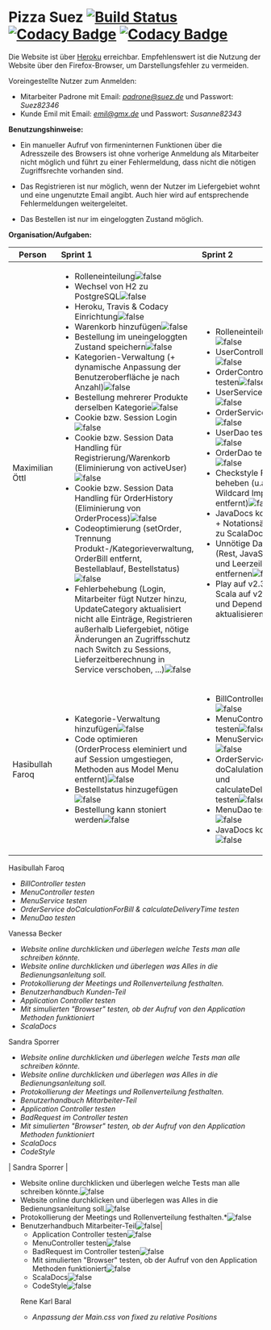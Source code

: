 # Pizza Suez [![Build Status](https://travis-ci.org/swenib/grp1B-pizza.svg?branch=master)](https://travis-ci.org/swenib/grp1B-pizza) [![Codacy Badge](https://api.codacy.com/project/badge/Coverage/b94b30622e2d49a9b194287064d25cdc)](https://www.codacy.com/app/maximilianoe/grp1B-pizza?utm_source=github.com&amp;utm_medium=referral&amp;utm_content=swenib/grp1B-pizza&amp;utm_campaign=Badge_Coverage) [![Codacy Badge](https://api.codacy.com/project/badge/Grade/b94b30622e2d49a9b194287064d25cdc)](https://www.codacy.com/app/maximilianoe/grp1B-pizza?utm_source=github.com&amp;utm_medium=referral&amp;utm_content=swenib/grp1B-pizza&amp;utm_campaign=Badge_Grade)

Die Website ist über [Heroku](http://grp1b-pizza.herokuapp.com/) erreichbar. Empfehlenswert ist die Nutzung der Website über den Firefox-Browser, um Darstellungsfehler zu vermeiden.

Voreingestellte Nutzer zum Anmelden:

* Mitarbeiter Padrone mit Email: *padrone@suez.de* und Passwort: *Suez82346*
* Kunde Emil mit Email: *emil@gmx.de* und Passwort: *Susanne82343*


**Benutzungshinweise:**

* Ein manueller Aufruf von firmeninternen Funktionen über die Adresszeile des Browsers ist ohne vorherige Anmeldung als Mitarbeiter nicht möglich und führt zu einer Fehlermeldung, dass nicht die nötigen Zugriffsrechte vorhanden sind.

* Das Registrieren ist nur möglich, wenn der Nutzer im Liefergebiet wohnt und eine ungenutzte Email angibt. Auch hier wird auf entsprechende Fehlermeldungen weitergeleitet.

* Das Bestellen ist nur im eingeloggten Zustand möglich.


**Organisation/Aufgaben:**

|    Person             | Sprint 1 | Sprint 2 |
| --------------------- | :-------- | :-------- |
| Maximilian Öttl       | <ul><li>Rolleneinteilung![false](https://cdn0.iconfinder.com/data/icons/small-n-flat/24/678134-sign-check-24.png)</li><li>Wechsel von H2 zu PostgreSQL![false](https://cdn0.iconfinder.com/data/icons/small-n-flat/24/678134-sign-check-24.png)</li><li>Heroku, Travis & Codacy Einrichtung![false](https://cdn0.iconfinder.com/data/icons/small-n-flat/24/678134-sign-check-24.png)</li><li>Warenkorb hinzufügen![false](https://cdn0.iconfinder.com/data/icons/small-n-flat/24/678134-sign-check-24.png)</li><li>Bestellung im uneingeloggten Zustand speichern![false](https://cdn0.iconfinder.com/data/icons/small-n-flat/24/678134-sign-check-24.png)</li><li>Kategorien-Verwaltung (+ dynamische Anpassung der Benutzeroberfläche je nach Anzahl)![false](https://cdn0.iconfinder.com/data/icons/small-n-flat/24/678134-sign-check-24.png)</li><li>Bestellung mehrerer Produkte derselben Kategorie![false](https://cdn0.iconfinder.com/data/icons/small-n-flat/24/678134-sign-check-24.png)</li><li>Cookie bzw. Session Login![false](https://cdn0.iconfinder.com/data/icons/small-n-flat/24/678134-sign-check-24.png)</li><li>Cookie bzw. Session Data Handling für Registrierung/Warenkorb (Eliminierung von activeUser)![false](https://cdn0.iconfinder.com/data/icons/small-n-flat/24/678134-sign-check-24.png)</li><li>Cookie bzw. Session Data Handling für OrderHistory (Eliminierung von OrderProcess)![false](https://cdn0.iconfinder.com/data/icons/small-n-flat/24/678134-sign-check-24.png)</li><li>Codeoptimierung (setOrder, Trennung Produkt-/Kategorieverwaltung, OrderBill entfernt, Bestellablauf, Bestellstatus)![false](https://cdn0.iconfinder.com/data/icons/small-n-flat/24/678134-sign-check-24.png)</li><li>Fehlerbehebung (Login, Mitarbeiter fügt Nutzer hinzu, UpdateCategory aktualisiert nicht alle Einträge, Registrieren außerhalb Liefergebiet, nötige Änderungen an Zugriffsschutz nach Switch zu Sessions, Lieferzeitberechnung in Service verschoben, ...)![false](https://cdn0.iconfinder.com/data/icons/small-n-flat/24/678134-sign-check-24.png)</li></ul> | <ul><li>Rolleneinteilung![false](https://cdn0.iconfinder.com/data/icons/small-n-flat/24/678134-sign-check-24.png)</li><li>UserController testen![false](https://cdn0.iconfinder.com/data/icons/small-n-flat/24/678134-sign-check-24.png)</li><li>OrderController testen![false](https://cdn0.iconfinder.com/data/icons/small-n-flat/24/678134-sign-check-24.png)</li><li>UserService testen![false](https://cdn0.iconfinder.com/data/icons/small-n-flat/24/678134-sign-check-24.png)</li><li>OrderService testen![false](https://cdn0.iconfinder.com/data/icons/small-n-flat/24/678134-sign-check-24.png)</li><li>UserDao testen![false](https://cdn0.iconfinder.com/data/icons/small-n-flat/24/678134-sign-check-24.png)</li><li>OrderDao testen![false](https://cdn0.iconfinder.com/data/icons/small-n-flat/24/678134-sign-check-24.png)</li><li>Checkstyle Fehler beheben (u.a. Wildcard Imports entfernt)![false](https://cdn0.iconfinder.com/data/icons/small-n-flat/24/678134-sign-check-24.png)</li><li>JavaDocs korrigieren + Notationsänderung zu ScalaDocs![false](https://cdn0.iconfinder.com/data/icons/small-n-flat/24/678134-sign-check-24.png)</li><li>Unnötige Dateien (Rest, JavaScript) und Leerzeilen entfernen![false](https://cdn0.iconfinder.com/data/icons/small-n-flat/24/678134-sign-check-24.png)</li><li>Play auf v2.3.10, Scala auf v2.11.11 und Dependencies aktualisieren![false](https://cdn0.iconfinder.com/data/icons/small-n-flat/24/678134-sign-check-24.png)</li></ul>
| Hasibullah Faroq      | <ul><li>Kategorie-Verwaltung hinzufügen![false](https://cdn0.iconfinder.com/data/icons/small-n-flat/24/678134-sign-check-24.png)</li><li>Code optimieren (OrderProcess eleminiert und auf Session umgestiegen, Methoden aus Model Menu entfernt)![false](https://cdn0.iconfinder.com/data/icons/small-n-flat/24/678134-sign-check-24.png)</li><li>Bestellstatus hinzugefügen![false](https://cdn0.iconfinder.com/data/icons/small-n-flat/24/678134-sign-check-24.png)</li><li>Bestellung kann stoniert werden![false](https://cdn0.iconfinder.com/data/icons/small-n-flat/24/678134-sign-check-24.png)| <ul><li>BillController testen![false](https://cdn0.iconfinder.com/data/icons/small-n-flat/24/678134-sign-check-24.png)</li><li>MenuController testen![false](https://cdn0.iconfinder.com/data/icons/small-n-flat/24/678134-sign-check-24.png)</li><li>MenuService testen![false](https://cdn0.iconfinder.com/data/icons/small-n-flat/24/678134-sign-check-24.png)</li><li>OrderService doCalulationForBill und calculateDeliveryTime testen![false](https://cdn0.iconfinder.com/data/icons/small-n-flat/24/678134-sign-check-24.png)</li><li>MenuDao testen![false](https://cdn0.iconfinder.com/data/icons/small-n-flat/24/678134-sign-check-24.png)</li><li>JavaDocs korrigieren![false](https://cdn0.iconfinder.com/data/icons/small-n-flat/24/678134-sign-check-24.png)</li></ul>

Hasibullah Faroq
* *BillController testen*
* *MenuController testen*
* *MenuService testen*
* *OrderService doCalculationForBill & calculateDeliveryTime testen*
* *MenuDao testen*

Vanessa Becker
* *Website online durchklicken und überlegen welche Tests man alle schreiben könnte.*
* *Website online durchklicken und überlegen was Alles in die Bedienungsanleitung soll.*
* *Protokollierung der Meetings und Rollenverteilung festhalten.*
* *Benutzerhandbuch Kunden-Teil*
* *Application Controller testen*
* *Mit simulierten "Browser" testen, ob der Aufruf von den Application Methoden funktioniert*
* *ScalaDocs*

 Sandra Sporrer       
* *Website online durchklicken und überlegen welche Tests man alle schreiben könnte.*
* *Website online durchklicken und überlegen was Alles in die Bedienungsanleitung soll.*
* *Protokollierung der Meetings und Rollenverteilung festhalten.*
* *Benutzerhandbuch Mitarbeiter-Teil*
* *Application Controller testen*
* *BadRequest im Controller testen*
* *Mit simulierten "Browser" testen, ob der Aufruf von den Application Methoden funktioniert*
* *ScalaDocs*
* *CodeStyle*

| Sandra Sporrer      | <ul><li>Website online durchklicken und überlegen welche Tests man alle schreiben könnte.![false](https://cdn0.iconfinder.com/data/icons/small-n-flat/24/678134-sign-check-24.png)</li><li>Website online durchklicken und überlegen was Alles in die Bedienungsanleitung soll.![false](https://cdn0.iconfinder.com/data/icons/small-n-flat/24/678134-sign-check-24.png)</li><li>Protokollierung der Meetings und Rollenverteilung festhalten.*![false](https://cdn0.iconfinder.com/data/icons/small-n-flat/24/678134-sign-check-24.png)</li><li>Benutzerhandbuch Mitarbeiter-Teil![false](https://cdn0.iconfinder.com/data/icons/small-n-flat/24/678134-sign-check-24.png)| <ul><li>Application Controller testen![false](https://cdn0.iconfinder.com/data/icons/small-n-flat/24/678134-sign-check-24.png)</li><li>MenuController testen![false](https://cdn0.iconfinder.com/data/icons/small-n-flat/24/678134-sign-check-24.png)</li><li>BadRequest im Controller testen![false](https://cdn0.iconfinder.com/data/icons/small-n-flat/24/678134-sign-check-24.png)</li><li>Mit simulierten "Browser" testen, ob der Aufruf von den Application Methoden funktioniert![false](https://cdn0.iconfinder.com/data/icons/small-n-flat/24/678134-sign-check-24.png)</li><li>ScalaDocs![false](https://cdn0.iconfinder.com/data/icons/small-n-flat/24/678134-sign-check-24.png)</li><li>CodeStyle![false](https://cdn0.iconfinder.com/data/icons/small-n-flat/24/678134-sign-check-24.png)</li></ul>


Rene Karl Baral
* *Anpassung der Main.css von fixed zu relative Positions*
